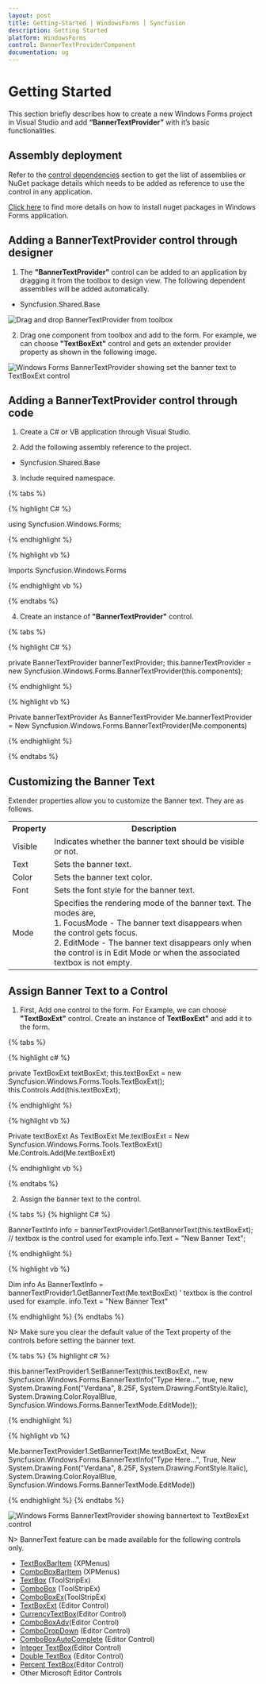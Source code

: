 ```yaml
---
layout: post
title: Getting-Started | WindowsForms | Syncfusion
description: Getting Started
platform: WindowsForms
control: BannerTextProviderComponent
documentation: ug
---
```


# Getting Started

This section briefly describes how to create a new Windows Forms project in Visual Studio and add **“BannerTextProvider”** with it’s basic functionalities.


## Assembly deployment

Refer to the [control dependencies](https://help.syncfusion.com/windowsforms/control-dependencies#bannertextprovider) section to get the list of assemblies or NuGet package details which needs to be added as reference to use the control in any application.

[Click here](https://help.syncfusion.com/windowsforms/nuget-packages) to find more details on how to install nuget packages in Windows Forms application.

## Adding a BannerTextProvider control through designer

1) The **"BannerTextProvider"** control can be added to an application by dragging it from the toolbox to design view. The following dependent assemblies will be added automatically.

* Syncfusion.Shared.Base

 ![Drag and drop BannerTextProvider from toolbox](Overview_images/Banner_toolbox.png) 

2) Drag one component from toolbox and add to the form. For example, we can choose **"TextBoxExt"** control and gets an extender provider property as shown in the following image. 

 ![Windows Forms BannerTextProvider showing set the banner text to TextBoxExt control](Overview_images/Banner_addtext.png) 

## Adding a BannerTextProvider control through code

1) Create a C# or VB application through Visual Studio.

2) Add the following assembly reference to the project.

* Syncfusion.Shared.Base

3) Include required namespace.

{% tabs %}

{% highlight C# %}

using Syncfusion.Windows.Forms;

{% endhighlight %}

{% highlight vb %}

Imports Syncfusion.Windows.Forms

{% endhighlight vb %}

{% endtabs %}

4) Create an instance of **"BannerTextProvider"** control.

{% tabs %}

{% highlight C# %}

private BannerTextProvider bannerTextProvider;
this.bannerTextProvider = new Syncfusion.Windows.Forms.BannerTextProvider(this.components);

{% endhighlight %}

{% highlight vb %}

Private bannerTextProvider As BannerTextProvider
Me.bannerTextProvider = New Syncfusion.Windows.Forms.BannerTextProvider(Me.components)

{% endhighlight %}

{% endtabs %}


## Customizing the Banner Text

Extender properties allow you to customize the Banner text. They are as follows.

<table>
<tr>
<th>
Property</th><th>
Description</th></tr>
<tr>
<td>
Visible</td><td>
Indicates whether the banner text should be visible or not.</td></tr>
<tr>
<td>
Text</td><td>
Sets the banner text.</td></tr>
<tr>
<td>
Color</td><td>
Sets the banner text color.</td></tr>
<tr>
<td>
Font</td><td>
Sets the font style for the banner text.</td></tr>
<tr>
<td>
Mode</td><td>
Specifies the rendering mode of the banner text. The modes are,<br/>
1. FocusMode - The banner text disappears when the control gets focus.<br/>
2. EditMode - The banner text disappears only when the control is in Edit Mode or when the associated textbox is not empty.</td></tr>
</table>

## Assign Banner Text to a Control

1) First, Add one control to the form. For Example, we can choose **"TextBoxExt"** control. Create an instance of **TextBoxExt"** and add it to the form.

{% tabs %}

{% highlight c# %}

private TextBoxExt textBoxExt;
this.textBoxExt = new Syncfusion.Windows.Forms.Tools.TextBoxExt();
this.Controls.Add(this.textBoxExt);

{% endhighlight %}

{% highlight vb %}

Private textBoxExt As TextBoxExt
Me.textBoxExt = New Syncfusion.Windows.Forms.Tools.TextBoxExt()
Me.Controls.Add(Me.textBoxExt)

{% endhighlight vb %}

{% endtabs %}

2) Assign the banner text to the control.

{% tabs %}
{% highlight C# %}

BannerTextInfo info = bannerTextProvider1.GetBannerText(this.textBoxExt); // textbox is the control used for example
info.Text = "New Banner Text";

{% endhighlight %}

{% highlight vb %}

Dim info As BannerTextInfo = bannerTextProvider1.GetBannerText(Me.textBoxExt) ' textbox is the control used for example.
info.Text = "New Banner Text"

{% endhighlight %}
{% endtabs %}

N> Make sure you clear the default value of the Text property of the controls before setting the banner text.

{% tabs %}
{% highlight c# %}

this.bannerTextProvider1.SetBannerText(this.textBoxExt, new Syncfusion.Windows.Forms.BannerTextInfo("Type Here...", true, new System.Drawing.Font("Verdana", 8.25F, System.Drawing.FontStyle.Italic), System.Drawing.Color.RoyalBlue, Syncfusion.Windows.Forms.BannerTextMode.EditMode));

{% endhighlight %}

{% highlight vb %}

Me.bannerTextProvider1.SetBannerText(Me.textBoxExt, New Syncfusion.Windows.Forms.BannerTextInfo("Type Here...", True, New System.Drawing.Font("Verdana", 8.25F, System.Drawing.FontStyle.Italic), System.Drawing.Color.RoyalBlue, Syncfusion.Windows.Forms.BannerTextMode.EditMode))

{% endhighlight %}
{% endtabs %}
 
 ![Windows Forms BannerTextProvider showing bannertext to TextBoxExt control](Overview_images/Banner_textbox.png) 

N> BannerText feature can be made available for the following controls only.

* [TextBoxBarItem](/windowsforms/popupmenu/popup-menucontext-menuxpmenu-bars#bar-items) (XPMenus)
* [ComboBoxBarItem](/windowsforms/popupmenu/popup-menucontext-menuxpmenu-bars#bar-items) (XPMenus)
* [TextBox](http://help.syncfusion.com/windowsforms/ribboncontroladv/ribbon-textbox) (ToolStripEx)
* [ComboBox](http://help.syncfusion.com/windowsforms/ribboncontroladv/ribbon-combobox ) (ToolStripEx)
* [ComboBoxEx](http://help.syncfusion.com/windowsforms/ribboncontroladv/ribbon-comboboxex)(ToolStripEx)
* [TextBoxExt](http://help.syncfusion.com/windowsforms/textboxext) (Editor Control)
* [CurrencyTextBox](http://help.syncfusion.com/windowsforms/currencytextbox)(Editor Control)
* [ComboBoxAdv](http://help.syncfusion.com/windowsforms/ComboBoxAdv)(Editor Control)
* [ComboDropDown](http://help.syncfusion.com/windowsforms/ComboDropDown ) (Editor Control)
* [ComboBoxAutoComplete](http://help.syncfusion.com/windowsforms/comboboxautocomplete) (Editor Control)
* [Integer TextBox](http://help.syncfusion.com/windowsforms/integertextbox)(Editor Control)
* [Double TextBox](http://help.syncfusion.com/windowsforms/doubletextbox) (Editor Control)
* [Percent TextBox](http://help.syncfusion.com/windowsforms/percenttextbox)(Editor Control)
* Other Microsoft Editor Controls

